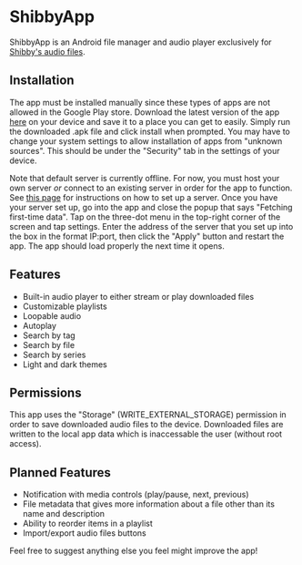 # ShibbyApp
ShibbyApp is an Android file manager and audio player exclusively for [Shibby's audio files](https://soundgasm.net/u/kinkyshibby).

## Installation
The app must be installed manually since these types of apps are not allowed in the Google Play store. Download the latest version of the app [here](https://github.com/kraowx/shibbyapp/releases/latest) on your device and save it to a place you can get to easily. Simply run the downloaded .apk file and click install when prompted. You may have to change your system settings to allow installation of apps from "unknown sources". This should be under the "Security" tab in the settings of your device.

Note that default server is currently offline. For now, you must host your own server *or* connect to an existing server in order for the app to function. See [this page](https://github.com/kraowx/shibbyapp-server) for instructions on how to set up a server. Once you have your server set up, go into the app and close the popup that says "Fetching first-time data". Tap on the three-dot menu in the top-right corner of the screen and tap settings. Enter the address of the server that you set up into the box in the format IP:port, then click the "Apply" button and restart the app. The app should load properly the next time it opens.

## Features
- Built-in audio player to either stream or play downloaded files
- Customizable playlists
- Loopable audio
- Autoplay
- Search by tag
- Search by file
- Search by series
- Light and dark themes

## Permissions
This app uses the "Storage" (WRITE_EXTERNAL_STORAGE) permission in order to save downloaded audio files to the device. Downloaded files are written to the local app data which is inaccessable the user (without root access).

## Planned Features
- Notification with media controls (play/pause, next, previous)
- File metadata that gives more information about a file other than its name and description
- Ability to reorder items in a playlist
- Import/export audio files buttons

Feel free to suggest anything else you feel might improve the app!

